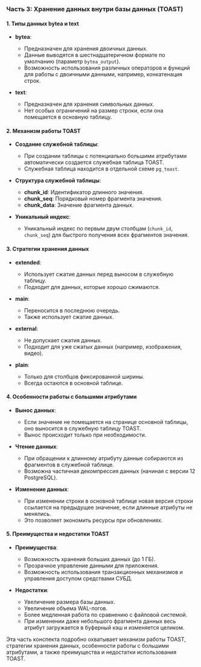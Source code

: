### Часть 3: Хранение данных внутри базы данных (TOAST)

#### 1. Типы данных bytea и text
- **bytea**:
  - Предназначен для хранения двоичных данных.
  - Данные выводятся в шестнадцатеричном формате по умолчанию (параметр `bytea_output`).
  - Возможность использования различных операторов и функций для работы с двоичными данными, например, конкатенация строк.

- **text**:
  - Предназначен для хранения символьных данных.
  - Нет особых ограничений на размер строки, если она помещается в основную таблицу.

#### 2. Механизм работы TOAST
- **Создание служебной таблицы**:
  - При создании таблицы с потенциально большими атрибутами автоматически создается служебная таблица TOAST.
  - Служебная таблица находится в отдельной схеме `pg_toast`.

- **Структура служебной таблицы**:
  - **chunk_id**: Идентификатор длинного значения.
  - **chunk_seq**: Порядковый номер фрагмента значения.
  - **chunk_data**: Значение фрагмента данных.

- **Уникальный индекс**:
  - Уникальный индекс по первым двум столбцам (`chunk_id`, `chunk_seq`) для быстрого получения всех фрагментов значения.

#### 3. Стратегии хранения данных
- **extended**:
  - Использует сжатие данных перед выносом в служебную таблицу.
  - Подходит для данных, которые хорошо сжимаются.

- **main**:
  - Переносится в последнюю очередь.
  - Также использует сжатие данных.

- **external**:
  - Не допускает сжатия данных.
  - Подходит для уже сжатых данных (например, изображения, видео).

- **plain**:
  - Только для столбцов фиксированной ширины.
  - Всегда остаются в основной таблице.

#### 4. Особенности работы с большими атрибутами
- **Вынос данных**:
  - Если значение не помещается на странице основной таблицы, оно выносится в служебную таблицу TOAST.
  - Вынос происходит только при необходимости.

- **Чтение данных**:
  - При обращении к длинному атрибуту данные собираются из фрагментов в служебной таблице.
  - Возможна частичная декомпрессия данных (начиная с версии 12 PostgreSQL).

- **Изменение данных**:
  - При изменении строки в основной таблице новая версия строки ссылается на предыдущее значение, если длинные атрибуты не менялись.
  - Это позволяет экономить ресурсы при обновлениях.

#### 5. Преимущества и недостатки TOAST
- **Преимущества**:
  - Возможность хранения больших данных (до 1 ГБ).
  - Прозрачное управление данными для приложения.
  - Возможность использования транзакционных механизмов и управления доступом средствами СУБД.

- **Недостатки**:
  - Увеличение размера базы данных.
  - Увеличение объема WAL-логов.
  - Более медленная работа по сравнению с файловой системой.
  - При изменении даже небольшого фрагмента данных весь атрибут загружается в буферный кэш и изменяется целиком.

Эта часть конспекта подробно охватывает механизм работы TOAST, стратегии хранения данных, особенности работы с большими атрибутами, а также преимущества и недостатки использования TOAST.